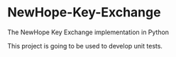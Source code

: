 # NewHope-Key-Exchange
The NewHope Key Exchange implementation in Python

This project is going to be used to develop unit tests.

